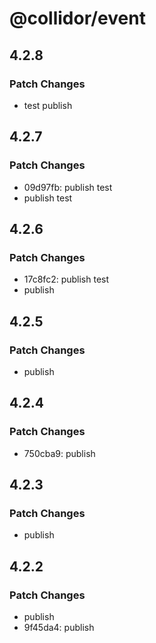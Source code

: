 # @collidor/event

## 4.2.8

### Patch Changes

- test publish

## 4.2.7

### Patch Changes

- 09d97fb: publish test
- publish test

## 4.2.6

### Patch Changes

- 17c8fc2: publish test
- publish

## 4.2.5

### Patch Changes

- publish

## 4.2.4

### Patch Changes

- 750cba9: publish

## 4.2.3

### Patch Changes

- publish

## 4.2.2

### Patch Changes

- publish
- 9f45da4: publish
